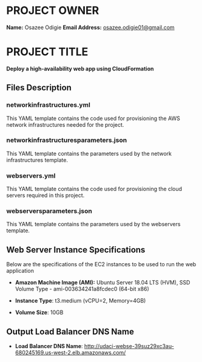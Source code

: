 # PROJECT OWNER 
**Name:** Osazee Odigie
**Email Address:** osazee.odigie01@gmail.com

# PROJECT TITLE
**Deploy a high-availability web app using CloudFormation**

## Files Description

### networkinfrastructures.yml

This YAML template contains the code used for provisioning the AWS network infrastructures needed for the project. 

### networkinfrastructuresparameters.json

This YAML template contains the parameters used by the network infrastructures template.

### webservers.yml

This YAML template contains the code used for provisioning the cloud servers required in this project.

### webserversparameters.json

This YAML template contains the parameters used by the webservers template.

## Web Server Instance Specifications

Below are the specifications of the EC2 instances to be used to run the web application

- **Amazon Machine Image (AMI):** Ubuntu Server 18.04 LTS (HVM), SSD Volume Type - ami-003634241a8fcdec0 (64-bit x86)

- **Instance Type**: t3.medium (vCPU=2, Memory=4GB)

- **Volume Size**: 10GB

## Output Load Balancer DNS Name

- **Load Balancer DNS Name**: http://udaci-webse-39suz29xc3au-680245169.us-west-2.elb.amazonaws.com/